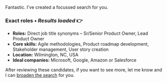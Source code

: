Fantastic. I've created a focussed search for you.

### Exact roles • *Results loaded* 👉
* **Roles:** Direct job title synonyms – Sr/Senior Product Owner, Lead Product Owner
* **Core skills:** Agile methodologies, Product roadmap development, Stakeholder management, User story creation
* **Location:** Wilmington, NC, USA
* **Ideal companies:** Microsoft, Google, Amazon or Salesforce

After reviewing these candidates, if you want to see more, let me know and I can [broaden the search](https://work.encosion.com/chat/?conversation=recruitment_1.1.2) for you.